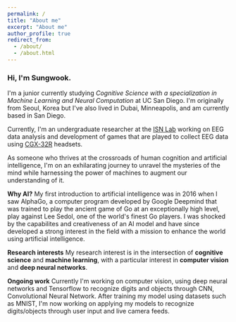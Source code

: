 ```yaml
---
permalink: /
title: "About me"
excerpt: "About me"
author_profile: true
redirect_from: 
  - /about/
  - /about.html
---
```

### Hi, I'm Sungwook.

I'm a junior currently studying *Cognitive Science with a specialization in Machine Learning and Neural Computation* at UC San Diego. I'm originally from Seoul, Korea but I've also lived in Dubai, Minneapolis, and am currently based in San Diego.

Currently, I'm an undergraduate researcher at the [ISN Lab](https://isn.ucsd.edu/index.php) working on EEG data analysis and development of games that are played to collect EEG data using [CGX-32R](https://www.cgxsystems.com/quick-32r) headsets.

As someone who thrives at the crossroads of human cognition and artificial intelligence, I'm on an exhilarating journey to unravel the mysteries of the mind while harnessing the power of machines to augment our understanding of it.

**Why AI?** 
My first introduction to artificial intelligence was in 2016 when I saw AlphaGo, a computer program developed by Google Deepmind that was trained to play the ancient game of Go at an exceptionally high level, play against Lee Sedol, one of the world's finest Go players. I was shocked by the capabilites and creativeness of an AI model and have since developed a strong interest in the field with a mission to enhance the world using artificial intelligence.

**Research interests** 
My research interest is in the intersection of **cognitive science** and **machine learning**, with a particular interest in **computer vision** and **deep neural networks**.

**Ongoing work**
Currently I'm working on computer vision, using deep neural networks and Tensorflow to recognize digits and objects through CNN, Convolutional Neural Network. After training my model using datasets such as MNIST, I'm now working on applying my models to recognize digits/objects through user input and live camera feeds.